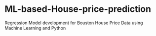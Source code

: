 # ML-based-House-price-prediction
Regression Model development for Bouston House Price Data using Machine Learning and Python
